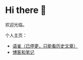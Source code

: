 # Hi there 👋

<!--
**wrote-code/wrote-code** is a ✨ _special_ ✨ repository because its `README.md` (this file) appears on your GitHub profile.

Here are some ideas to get you started:

- 🔭 I’m currently working on ...
- 🌱 I’m currently learning ...
- 👯 I’m looking to collaborate on ...
- 🤔 I’m looking for help with ...
- 💬 Ask me about ...
- 📫 How to reach me: ...
- 😄 Pronouns: ...
- ⚡ Fun fact: ...
-->

欢迎光临。

个人主页：

- [语雀（已停更，只能看历史文章）](https://www.yuque.com/nopointexception)
- [博客和笔记](https://cpupg.github.io)

<!-- - flowus公开分享目录页 -->
<!-- - 阿里云社区或其他可以写技术文章的网站 -->
